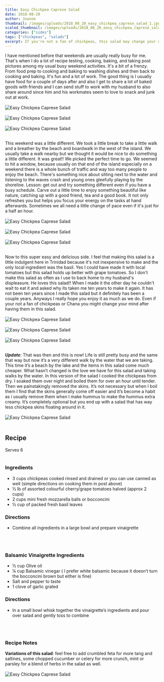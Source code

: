 ```yaml
---
title: Easy Chickpea Caprese Salad
date: 2018-08-20
author: Joanne
thumbnail: /images/uploads/2018_08_20_easy_chickpea_caprese_salad_1.jpg
scaled_thumbnail: /images/uploads/2018_08_20_easy_chickpea_caprese_salad_0.jpg
categories: ["sides"]
tags: ["chickpeas", "salads"]
excerpt: If you're not a fan of chickpeas, this salad may change your mind
---
```


I have mentioned before that weekends are usually really busy for me. That's when I do a lot of recipe testing, cooking, baking, and taking post pictures among my usual busy weekend activities.  It's a bit of a frenzy.  From food prep to cooking and baking to washing dishes and then back to cooking and baking. It's fun and a lot of work. The good thing is I usually have food for a couple of days after and also I get to share a lot of baked goods with friends and I can send stuff to work with my husband to also share around since him and his workmates seem to love to snack and junk out at work.
<br>
<br>
![Easy Chickpea Caprese Salad](/images/uploads/2018_08_20_easy_chickpea_caprese_salad_2.jpg)
<br>
<br>
![Easy Chickpea Caprese Salad](/images/uploads/2018_08_20_easy_chickpea_caprese_salad_3.jpg)
<br>
<br>
![Easy Chickpea Caprese Salad](/images/uploads/2018_08_20_easy_chickpea_caprese_salad_4.jpg)
<br>
<br>

This weekend was a little different.  We took a little break to take a little walk and a breather by the beach and boardwalk in the west of the island. We usually take a walk nearby but we thought it would be nice to do something a little different.  It was great!! We picked the perfect time to go. We seemed to hit a window, because usually on that end of the island especially on a weekend there is a whole bunch of traffic and way too many people to enjoy the beach. There's something nice about sitting next to the water and listening to the waves crash and young ones gleefully playing by the shoreline. Lesson: get out and try something different even if you have a busy schedule. Carve out a little time to enjoy something beautiful like nature, catching up with a good friend, tea and a good book.  It not only refreshes you but helps you focus your energy on the tasks at hand afterwards.  Sometimes we all need a little change of pace even if it's just for a half an hour.
<br>
<br>
![Easy Chickpea Caprese Salad](/images/uploads/2018_08_20_easy_chickpea_caprese_salad_5.jpg)
<br>
<br>
![Easy Chickpea Caprese Salad](/images/uploads/2018_08_20_easy_chickpea_caprese_salad_6.jpg)
<br>
<br>
![Easy Chickpea Caprese Salad](/images/uploads/2018_08_20_easy_chickpea_caprese_salad_7.jpg)
<br>
<br>

Now to this super easy and delicious side. I feel that making this salad is a little indulgent here in Trinidad because it's not inexpensive to make and the only local ingredient was the basil. Yes I could have made it with local tomatoes but this salad holds up better with grape tomatoes.  So I don't make this salad as often as I use to back home to my husband's displeasure. He loves this salad!! When I made it the other day he couldn't wait to eat it and asked why its taken me ten years to make it again.  It has not been ten years since I made this salad but it definitely has been a couple years. Anyways I really hope you enjoy it as much as we do. Even if your not a fan of chickpeas or Chana you might change your mind after having them in this salad.
<br>
<br>
![Easy Chickpea Caprese Salad](/images/uploads/2018_08_20_easy_chickpea_caprese_salad_8.jpg)
<br>
<br>
![Easy Chickpea Caprese Salad](/images/uploads/2018_08_20_easy_chickpea_caprese_salad_9.jpg) 
<br>
<br>
![Easy Chickpea Caprese Salad](/images/uploads/2018_08_20_easy_chickpea_caprese_salad_10.jpg)
<br>
<br>

___Update___: That was then and this is now! Life is still pretty busy and the same that way but now it’s a very different walk by the water that we are taking. This time it’s a beach by the lake and the items in this salad come much cheaper. What hasn’t changed is the love we have for this salad and taking walks by the water. In this version of the salad I cooked the chickpeas from dry. I soaked them over night and boiled them for over an hour until tender. Then we painstakingly removed the skins. It’s not necessary but when I boil them I find that the skins generally come off easier and It’s become a habit as i usually remove them when I make hummus to make the hummus extra creamy. It’s completely optional but you end up with a salad that has way less chickpea skins floating around in it.
<br>
<br>
![Easy Chickpea Caprese Salad](/images/uploads/2018_08_20_easy_chickpea_caprese_salad_11.jpg)
<br>
<br>

## Recipe
Serves 6
</br>
</br>

### Ingredients

* 3 cups chickpeas cooked rinsed and drained or you can use canned as well (simple directions on cooking them in post above)
* &frac12; lb of assorted colourful cherry/grape tomatoes halved (approx 2 cups)
* 2 cups mini fresh mozzarella balls or bocconcini
* &frac12; cup of packed fresh basil leaves

### Directions

* Combine all ingredients in a large bowl and prepare vinaigrette
</br>
</br>

### Balsamic Vinaigrette Ingredients

* &frac12; cup Olive oil
* &frac14; cup Balsamic vinegar ( I prefer white balsamic because it doesn’t turn the bocconcini brown but either is fine)
* Salt and pepper to taste
* 1 clove of garlic grated 

### Directions

* In a small bowl whisk together the vinaigrette’s ingredients and pour over salad and gently toss to combine
</br>
</br>

### Recipe Notes

__Variations of this salad__: feel free to add crumbled feta for more tang and saltines, some chopped cucumber or celery for more crunch, mint or parsley for a blend of herbs in the salad as well.
<br>
<br>
![Easy Chickpea Caprese Salad](/images/uploads/2018_08_20_easy_chickpea_caprese_salad_12.jpg)

